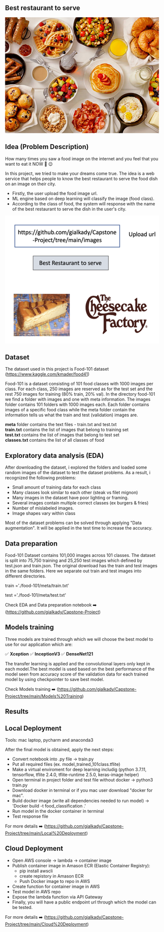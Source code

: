 ## Best restaurant to serve
![img](https://github.com/gialkady/Capstone-Project/blob/main/images/istockphoto-531306158-612x612.jpeg)


## Idea (Problem Description)

How many times you saw a food image on the internet and you feel that you want to eat it NOW 🤩 😉  

In this project, we tried to make your dreams come true. The idea is a web service that helps people to know the best restaurant to serve the food dish on an image on their city. 

- Firstly, the user upload the food image url.
- ML engine based on deep learning will classify the image (food class). 
- According to the class of food, the system will response with the name of the best restaurant to serve the dish in the user's city.

![img](https://github.com/gialkady/Capstone-Project/blob/main/images/Best%20Restaurant%20to%20serve.png)

## Dataset

The dataset used in this project is Food-101 dataset (https://www.kaggle.com/kmader/food41)

Food-101 is a dataset consisting of 101 food classes with 1000 images per class. For each class, 250 images are reserved as for the test set and the rest 750 images for training (80% train, 20% val). In the directory food-101 we find a folder with images and one with meta information. The images folder contains 101 folders with 1000 images each. Each folder contains images of a specific food class while the meta folder contain the information tells us what the train and test (validation) images are.

**meta** folder contains the text files - train.txt and test.txt  
**train.txt** contains the list of images that belong to training set  
**test.txt** contains the list of images that belong to test set  
**classes.txt** contains the list of all classes of food

## Exploratory data analysis (EDA)
  

After downloading the dataset, i explored the folders and loaded some random images of the dataset to test the dataset problems. As a result, i recognized the following problems:

- Small amount of training data for each class
- Many classes look similar to each other (steak vs filet mignon)
- Many images in the dataset have poor lighting or framing.
- Several images contain multiple correct classes (ex burgers & fries)
- Number of mislabeled images.
- Image shapes vary within class

Most of the dataset problems can be solved through applying "Data augmentation". It will be applied in the test time to increase the accuracy.

## Data preparation

Food-101 Dataset contains 101,000 images across 101 classes. The dataset is split into 75,750 training and 25,250 test images which defined by test.json and train.json. The original download has the train and test images in the same folders. Here we separate out train and test images into different directories.

train ='./food-101/meta/train.txt'

test ='./food-101/meta/test.txt'

Check EDA and Data preparation notebook ➡️ (https://github.com/gialkady/Capstone-Project)

## Models training 

Three models are trained through which we will choose the best model to use for our application which are:

 ✅ **Xception** 
 ✅ **InceptionV3** 
 ✅ **DenseNet121**

The transfer learning is applied and the convolutional layers only kept in each model.The best model is used based on the best performance of the model seen from accuracy score of the validation data for each trained model by using checkpointer to save best model.

Check Models training ➡️ (https://github.com/gialkady/Capstone-Project/tree/main/Models%20Training)

## Results

## Local Deployment

Tools: mac laptop, pycharm and anaconda3

After the final model is obtained, apply the next steps:
- Convert notebook into .py file -> train.py
- Put all required files (ex. model_trained_101class.tflite)
- Make a virtual enviroment for deep learning includig (python 3.7.11, tensorflow, tflite 2.4.0, tflite-runtime 2.5.0, keras-image helper)
- Open terminal in project folder and test file without docker -> python3 train.py
- Download docker in terminal or if you mac user download "docker for mac".
- Build docker image (write all dependencies needed to run model) -> 'Docker build -t food_classification .'
- Run model in the docker container in terminal 
- Test response file

For more details ➡️ (https://github.com/gialkady/Capstone-Project/tree/main/Local%20Deployment)

## Cloud Deployment 

- Open AWS console -> lambda -> container image
- Publish container image in Amason ECR (Elastic Container Registry):
    - pip install awscli
    - create repistory in Amason ECR
    - Push Docker image to repo in AWS 
- Create function for container image in AWS
- Test model in AWS repo
- Expose the lambda function via API Gateway
- Finally, you will have a public endpoint url through which the model can be tested. 
     
For more details ➡️ (https://github.com/gialkady/Capstone-Project/tree/main/Cloud%20Deployment)

